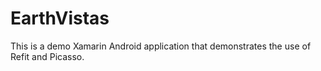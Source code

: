 # EarthVistas
This is a demo Xamarin Android application that demonstrates the use of Refit and Picasso.
